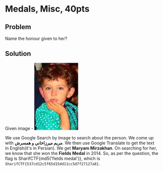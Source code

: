 # Medals, Misc, 40pts

## Problem

Name the honour given to her?

## Solution

Given image - 
![](Nini.jpg)

We use Google Search by Image to search about the person. We come up with **مريم ميرزاخاني و همسرش**. We then use Google Translate to get the text in English(it's in Persian). We get **Maryam Mirzakhan**. On searching for her, we know that she won the **Fields Medal** in 2014. So, as per the question, the flag is SharifCTF{md5('fields medal')}, which is `SharifCTF{537cd12c5f65d15dd11cc5d7f27127a8}`.
